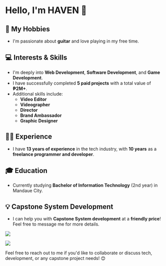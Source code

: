 # Hello, I'm **HAVEN** 👋

## 🎸 My Hobbies
- I'm passionate about **guitar** and love playing in my free time.

## 💻 Interests & Skills
- I'm deeply into **Web Development**, **Software Development**, and **Game Development**.
- I have successfully completed **5 paid projects** with a total value of **₱2M+**.
- Additional skills include:
  - **Video Editor**
  - **Videographer**
  - **Director**
  - **Brand Ambassador**
  - **Graphic Designer**

## 👨‍💻 Experience
- I have **13 years of experience** in the tech industry, with **10 years** as a **freelance programmer and developer**.

## 🎓 Education
- Currently studying **Bachelor of Information Technology** (2nd year) in Mandaue City.

## 💡 Capstone System Development
- I can help you with **Capstone System development** at a **friendly price**! Feel free to message me for more details.

<a href="https://github.com/Ven-Core"><img src="https://img.shields.io/badge/GitHub-Follow%20on%20GitHub-inactive.svg?logo=github"></a>
</p><p align="left"><a href="https://www.facebook.com/xvennnnnn/"><img src="https://img.shields.io/badge/Facebook-Follow%20on%20Facebook-blue.svg?logo=facebook"></a>
</p><p align="left">
  
Feel free to reach out to me if you'd like to collaborate or discuss tech, development, or any capstone project needs! 😊
